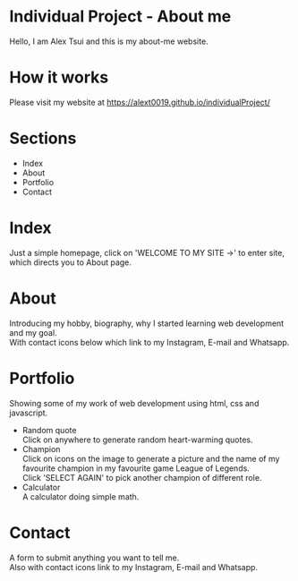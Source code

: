 # Individual Project - About me
Hello, I am Alex Tsui and this is my about-me website.
# How it works
Please visit my website at https://alext0019.github.io/individualProject/
# Sections
- Index
- About
- Portfolio
- Contact
# Index
Just a simple homepage, click on 'WELCOME TO MY SITE ->' to enter site, which directs you to About page.
# About
Introducing my hobby, biography, why I started learning web development and my goal.<br>
With contact icons below which link to my Instagram, E-mail and Whatsapp.
# Portfolio
Showing some of my work of web development using html, css and javascript.
- Random quote<br>
Click on anywhere to generate random heart-warming quotes.
- Champion<br>
Click on icons on the image to generate a picture and the name of my favourite champion in my favourite game League of Legends.<br>
Click 'SELECT AGAIN' to pick another champion of different role.
- Calculator<br>
A calculator doing simple math.
# Contact
A form to submit anything you want to tell me.<br>
Also with contact icons link to my Instagram, E-mail and Whatsapp.
